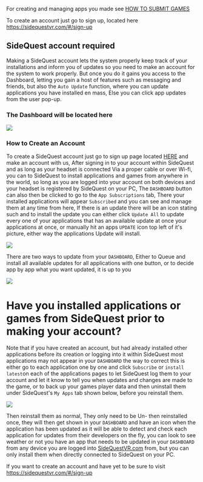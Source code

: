 For creating and managing apps you made see [HOW TO SUBMIT GAMES](https://github.com/the-expanse/SideQuest/wiki/How-To-Submit-Games)

To create an account just go to sign up, located here
https://sidequestvr.com/#/sign-up

## SideQuest account required

Making a SideQuest account lets the system properly keep track of your installations and inform you of updates so you need to make an account for the system to work properly. But once you do it gains you access to the Dashboard, letting you gain a host of features such as messaging and friends, but also the `Auto Update` function, where you can update applications you have installed en mass, Else you can click app updates from the user pop-up. 

### The Dashboard will be located here
![](https://cdn.discordapp.com/attachments/541467913857662995/656290811801239564/Dashboard_2.png)


### How to Create an Account

To create a SideQuest account just go to sign up page located [HERE](https://sidequestvr.com/#/sign-up) and make an account with us, After signing in to your account within SideQuest and as long as your headset is connected Via a proper cable or over Wi-fi, you can to SideQuest to install applications and games from anywhere in the world, so long as you are logged into your account on both devices and your headset is registered by SideQuest on your PC, The `DASHBOARD` button can also then be clicked to go to the `App Subscriptions` tab, There your installed applications will appear `Subscribed` and you can see and manage them at any time from here, If there is an update there will be an icon stating such and to install the update you can either click `Update All` to update every one of your applications that has an available update at once your applications at once, or manually hit an apps `UPDATE` icon top left of it's picture, either way the applications Update will install.

![](https://cdn.discordapp.com/attachments/615234075778875453/689242455761092642/68747470733a2f2f63646e2e646973636f72646170702e636f6d2f6174746163686d656e74732f3534313436373931333835.png)

There are two ways to update from your `DASHBOARD`, Either to Queue and install all available updates for all applications with one button, or to decide app by app what you want updated, it is up to you


![](https://cdn.discordapp.com/attachments/615234075778875453/689243051201527878/12.png)


# Have you installed applications or games from SideQuest prior to making your account?

Note that if you have created an account, but had already installed other applications before its creation or logging into it within SideQuest most applications may not appear in your `DASHBOARD` the way to correct this is either go to each application one by one and click `Subscribe` or `install latest`on each of the applications pages to let SideQuest log them to your account and let it know to tell you when updates and changes are made to the game, or to back up your games player data and then uninstall them under SideQuest's `My Apps` tab shown below, before you reinstall them.

![](https://cdn.discordapp.com/attachments/615234075778875453/689244058651983977/Screenshot_1400_-_Copy.png)

Then reinstall them as normal, They only need to be Un- then reinstalled once, they will then get shown in your `DASHBOARD` and have an icon when the application has been updated as it will be able to detect and check each application for updates from their developers on the fly, you can look to see weather or not you have an app that needs to be updated in your `DASHBOARD` from any device you are logged into [SideQuestVR.com](https://sidequestvr.com/#/account) from, but you can only install them when directly connected to SideQuest on your PC.

If you want to create an account and have yet to be sure to visit https://sidequestvr.com/#/sign-up
